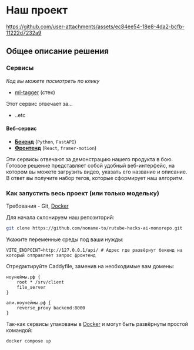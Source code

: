 # Наш проект

<!-- TODO:// видео-скринкаст -->

https://github.com/user-attachments/assets/ec84ee54-18e8-4da2-bcfb-11222d7232a9

## Общее описание решения

<!-- возможно тизер -->

### Сервисы

_Код вы можете посмотреть по клику_

-   [ml-tagger](https://github.com/noname-to/rutube-hacks-ai-ml-tagger) (стек)

Этот сервис отвечает за... 

-   ..etc

#### Веб-сервис

-   [**Бекенд**](https://github.com/noname-to/rutube-hacks-ai-web-monorepo/tree/main/apps/backend) (`Python`, `FastAPI`)
-   [**Фронтенд**](https://github.com/noname-to/rutube-hacks-ai-web-monorepo/tree/main/apps/client) (`React`, `framer-motion`)

Эти сервисы отвечают за демонстрацию нашего продукта в бою. Готовое решение представляет собой удобный веб-интерфейс, на котором вы можете загрузить видео, указать его название и описание. В ответ вы получите набор тегов, которые сформирует наш алгоритм.

### Как запустить весь проект (или только модельку)

Требования - Git, [Docker](https://docs.docker.com/)

Для начала склонируем наш репозиторий:

```sh
git clone https://github.com/noname-to/rutube-hacks-ai-monorepo.git
```

Укажите переменные среды под ваши нужды:

```dotenv
VITE_ENDPOINT=http://127.0.0.1/api/ # Адрес где развёрнут бекенд на который отправляет запрос фронтенд
```

Отредактируйте Caddyfile, заменив на необходимые вам домены:

```Caddyfile
ноунеймы.рф {
	root * /srv/client
	file_server
}

апи.ноунеймы.рф {
	reverse_proxy backend:8000
}
```

Так-как сервисы упакованы в [Docker](https://docs.docker.com/) и могут быть развёрнуты простой командой:

```sh
docker compose up
```

<!-- Ссылка на презентацию -->
